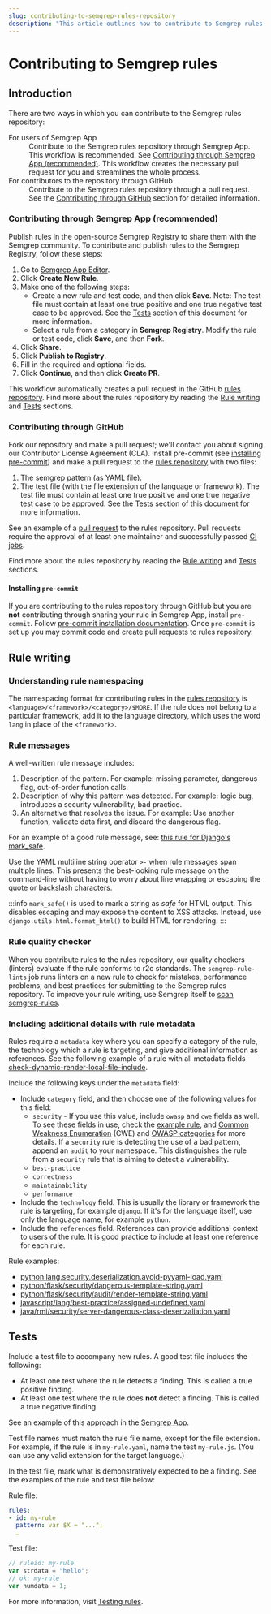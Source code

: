 ```yaml
---
slug: contributing-to-semgrep-rules-repository
description: "This article outlines how to contribute to Semgrep rules repository."
---
```


# Contributing to Semgrep rules

## Introduction

There are two ways in which you can contribute to the Semgrep rules repository:

<dl>
    <dt>For users of Semgrep App</dt>
    <dd>Contribute to the Semgrep rules repository through Semgrep App. This workflow is recommended. See <a href="#contributing-through-semgrep-app-recommended"> Contributing through Semgrep App (recommended)</a>. This workflow creates the necessary pull request for you and streamlines the whole process.
</dd>
    <dt>For contributors to the repository through GitHub</dt>
    <dd>Contribute to the Semgrep rules repository through a pull request. See the <a href="#contributing-through-github"> Contributing through GitHub</a> section for detailed information.</dd>
</dl>

### Contributing through Semgrep App (recommended)

Publish rules in the open-source Semgrep Registry to share them with the Semgrep community. To contribute and publish rules to the Semgrep Registry, follow these steps:

1. Go to [Semgrep App Editor](https://semgrep.dev/orgs/-/editor).
2. Click **Create New Rule**.
3. Make one of the following steps:
    - Create a new rule and test code, and then click **Save**. Note: The test file must contain at least one true positive and one true negative test case to be approved. See the [Tests](#tests) section of this document for more information.
    - Select a rule from a category in **Semgrep Registry**. Modify the rule or test code, click **Save**, and then **Fork**.
4. Click **Share**.
5. Click **Publish to Registry**.
6. Fill in the required and optional fields.
7. Click **Continue**, and then click **Create PR**.

This workflow automatically creates a pull request in the GitHub [rules repository](https://github.com/returntocorp/semgrep-rules). Find more about the rules repository by reading the [Rule writing](#rule-writing) and [Tests](#tests) sections.

### Contributing through GitHub

Fork our repository and make a pull request; we'll contact you about signing our Contributor License Agreement (CLA). Install pre-commit (see [installing pre-commit](#installing-pre-commit)) and make a pull request to the [rules repository](https://github.com/returntocorp/semgrep-rules) with two files:
1. The semgrep pattern (as YAML file).
2. The test file (with the file extension of the language or framework). The test file must contain at least one true positive and one true negative test case to be approved. See the [Tests](#tests) section of this document for more information.

See an example of a [pull request](https://github.com/returntocorp/semgrep-rules/pull/1728/files) to the rules repository. Pull requests require the approval of at least one maintainer and successfully passed [CI jobs](https://github.com/returntocorp/semgrep-rules/actions).

Find more about the rules repository by reading the [Rule writing](#rule-writing) and [Tests](#tests) sections.

#### Installing `pre-commit`

If you are contributing to the rules repository through GitHub but you are **not** contributing through sharing your rule in Semgrep App, install `pre-commit`. Follow [pre-commit installation documentation](https://pre-commit.com/#installation). Once `pre-commit` is set up you may commit code and create pull requests to rules repository.

## Rule writing

### Understanding rule namespacing

The namespacing format for contributing rules in the [rules repository](https://github.com/returntocorp/semgrep-rules) is `<language>/<framework>/<category>/$MORE`. If the rule does not belong to a particular framework, add it to the language directory, which uses the word `lang` in place of the `<framework>`.

### Rule messages

A well-written rule message includes:

1. Description of the pattern. For example: missing parameter, dangerous flag, out-of-order function calls.
2. Description of why this pattern was detected. For example: logic bug, introduces a security vulnerability, bad practice.
3. An alternative that resolves the issue. For example: Use another function, validate data first, and discard the dangerous flag.

For an example of a good rule message, see: [this rule for Django's mark_safe](https://semgrep.dev/r?q=python.django.security.audit.avoid-mark-safe.avoid-mark-safe).

Use the YAML multiline string operator `>-` when rule messages span multiple lines. This presents the best-looking rule message on the command-line without having to worry about line wrapping or escaping the quote or backslash characters.

:::info
`mark_safe()` is used to mark a string as *safe* for HTML output. This disables escaping and may expose the content to XSS attacks. Instead, use `django.utils.html.format_html()` to build HTML for rendering.
:::

### Rule quality checker

When you contribute rules to the rules repository, our quality checkers (linters) evaluate if the rule conforms to r2c standards. The `semgrep-rule-lints` job runs linters on a new rule to check for mistakes, performance problems, and best practices for submitting to the Semgrep rules repository. To improve your rule writing, use Semgrep itself to [scan semgrep-rules](https://r2c.dev/blog/2021/how-we-made-semgrep-rules-run-on-semgrep-rules/).

### Including additional details with rule metadata

Rules require a `metadata` key where you can specify a category of the rule, the technology which a rule is targeting, and give additional information as references. See the following example of a rule with all metadata fields [check-dynamic-render-local-file-include](https://semgrep.dev/orgs/adamkvitek/editor/s/returntocorp:check-dynamic-render-local-file-include).

Include the following keys under the `metadata` field:
- Include `category` field, and then choose one of the following values for this field:
    - `security` - If you use this value, include `owasp` and `cwe` fields as well. To see these fields in use, check the [example rule](https://semgrep.dev/orgs/-/editor/s/returntocorp:check-dynamic-render-local-file-include), and [Common Weakness Enumeration](https://cwe.mitre.org/) (CWE) and [OWASP categories](https://owasp.org/www-project-top-ten/) for more details. If a `security` rule is detecting the use of a bad pattern, append an `audit` to your namespace. This distinguishes the rule from a `security` rule that is aiming to detect a vulnerability.
    - `best-practice`
    - `correctness`
    - `maintainability`
    - `performance`
- Include the `technology` field. This is usually the library or framework the rule is targeting, for example `django`. If it's for the language itself, use only the language name, for example `python`.
- Include the `references` field. References can provide additional context to users of the rule. It is good practice to include at least one reference for each rule.

Rule examples:
- [python.lang.security.deserialization.avoid-pyyaml-load.yaml](https://semgrep.dev/orgs/-/editor/r/python.lang.security.deserialization.avoid-pyyaml-load.avoid-pyyaml-load)
- [python/flask/security/dangerous-template-string.yaml](https://semgrep.dev/orgs/-/editor/r/python/flask/security/dangerous-template-string.yaml)
- [python/flask/security/audit/render-template-string.yaml](https://semgrep.dev/orgs/-/editor/r/python/flask/security/audit/render-template-string.yaml)
- [javascript/lang/best-practice/assigned-undefined.yaml](https://semgrep.dev/orgs/-/editor/r/javascript/lang/best-practice/assigned-undefined.yaml)
- [java/rmi/security/server-dangerous-class-deserizaliation.yaml](https://semgrep.dev/orgs/-/editor/r/javascript/lang/best-practice/assigned-undefined.yaml)

## Tests

Include a test file to accompany new rules. A good test file includes the following:

- At least one test where the rule detects a finding. This is called a true positive finding.
- At least one test where the rule does **not** detect a finding. This is called a true negative finding.

See an example of this approach in the [Semgrep App](https://semgrep.dev/orgs/-/editor/s/returntocorp:aws-provider-static-credentials).

Test file names must match the rule file name, except for the file extension. For example, if the rule is in `my-rule.yaml`, name the test `my-rule.js`. (You can use any valid extension for the target language.)

In the test file, mark what is demonstratively expected to be a finding. See the examples of the rule and test file below:

Rule file:
```yaml
rules:
- id: my-rule
  pattern: var $X = "...";
  …
```

Test file:
```js
// ruleid: my-rule
var strdata = "hello";
// ok: my-rule
var numdata = 1;
```

For more information, visit [Testing rules](https://semgrep.dev/docs/writing-rules/testing-rules/).
